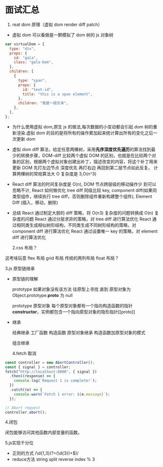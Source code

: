 # 面试汇总

1. reat dom 原理（虚拟 dom render diff patch）

- 虚拟 dom 可以看做是一颗模拟了 dom 树的 js 对象树

```javascript
var virtualDom = {
  type: "div",
  props: {
    id: "gala",
    class: "gala-bem",
  },
  children: [
    {
      type: "span",
      props: {
        id: "text-id",
        title: "this is a span element",
      },
      children: "我是一段文本",
    },
  ],
};
```

- 为什么使用虚拟 dom,原生 js 的做法,每次数据的小变动都会引起 dom 树的重新渲染.虚拟 dom 的目的是将所有的操作累加起来统计算出所有的变化之后一次更新 dom

- 虚拟 dom diff 算法，给定任意两棵树，采用**先序深度优先遍历**的算法找到最少的转换步骤，DOM-diff 比较两个虚拟 DOM 的区别，也就是在比较两个对象的区别，根据两个虚拟对象创建出补丁，描述改变的内容，将这个补丁用来更新 DOM 先打左边节点 深度优先 再打右边 再回到第二层节点如此反复。 计算两棵树的常规算法大 O 复杂度是 3,O(n^3)

- React diff 算法的时间复杂度是 O(n), DOM 节点跨层级的移动操作少  到可以忽略不计, React 如何做优化 tree diff 同级比较 key, component diff(如果同类型组件，继续执行 tree diff，否则删除组件重新构建整个组件), Element Diff (插入，移动，删除)

- 总结 React 通过制定大胆的 diff 策略，将 O(n3) 复杂度的问题转换成 O(n) 复杂度的问题 React 通过分层求异的策略，对 tree diff 进行算法优化 React 通过相同类生成相似树形结构，不同类生成不同树形结构的策略，对 component diff 进行算法优化 React 通过设置唯一 key 的策略，对 element diff 进行算法优化

  2.css 布局？

这考啥玩意 flex 布局 grid 布局 传统的两列布局 float 布局？

3.js 原型链继承

- 原型链的理解

  prototype 如果对象没有该方法 往原型上寻找 直到 原型对象为 Object.prototype.**proto** 为 null

  prototype 原型对象 每个原型对象都有一个指向构造函数的指针**constructor**，实例都包含一个指向原型对象的隐形指针[[proto]]

- 继承
  
  经典继承 工厂函数 构造函数  原型对象继承  构造函数加原型对象的模式
  
  组合继承

  4.fetch 取消

```javascript
const controller = new AbortController();
const { signal } = controller;
fetch("http://localhost:8000", { signal })
  .then((response) => {
    console.log(`Request 1 is complete!`);
  })
  .catch((e) => {
    console.warn(`Fetch 1 error: ${e.message}`);
  });

// Abort request
controller.abort();
```

4.闭包

闭包能够访问其他函数内部变量的函数。

5.js实现千分位

- 正则的方式 /\d{1,3}(?=(\d{3})+$)/
- reduce方法 string split reverse  index % 3